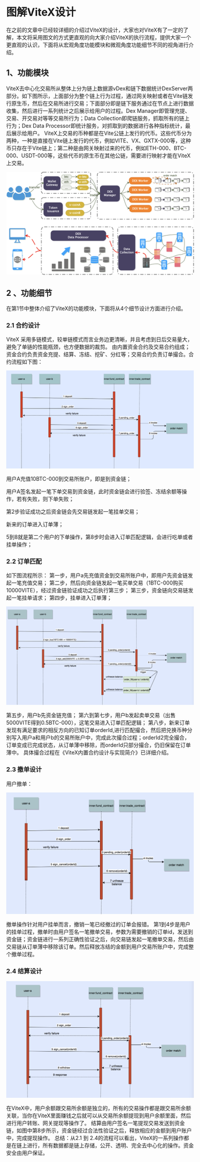 # 图解ViteX设计

在之前的文章中已经较详细的介绍过ViteX的设计，大家也对ViteX有了一定的了解，本文将采用图文的方式更直观的向大家介绍ViteX的执行流程，提供大家一个更直观的认识，下面将从宏观角度功能模块和微观角度功能细节不同的视角进行介绍。


## 1、功能模块

ViteX去中心化交易所从整体上分为链上数据源vDex和链下数据统计DexServer两部分。如下图所示，上面部分为整个链上行为过程，通过网关映射或者在Vite链发行原生币，然后在交易所进行交易；下面部分即是链下服务通过在节点上进行数据收集，然后进行一系列统计之后展示给用户的过程。Dex Manager即管理充提、交易、开交易对等等交易所行为；Data Collection即爬链服务，抓取所有的链上行为；Dex Data Processor即统计服务，对抓取到的数据进行各种指标统计，最后展示给用户。
ViteX上交易的币种都是在Vite公链上发行的代币。这些代币分为两种，一种是直接在Vite链上发行的代币，例如VITE、VX、GXTX-000等，这种币只存在于Vite链上；第二种是由网关映射过来的代币，例如ETH-000、BTC-000、USDT-000等，这些代币的原生币在其他公链，需要进行映射才能在ViteX上交易。

![](../../../assets/images/viteX-graphic-1.png)



## 2 、功能细节

在第1节中整体介绍了ViteX的功能模块，下面将从4个细节设计方面进行介绍。
### 2.1 合约设计
ViteX 采用多链模式，较单链模式而言业务边更清晰，并且考虑到日后交易量大，避免了单链的性能瓶颈，也方便数据的裁剪。
由内置资金合约及交易合约组成；资金合约负责资金充提、结算、冻结、挖矿、分红等；交易合约负责订单撮合。合约流程如下图：

![](../../../assets/images/viteX-graphic-2.png)



用户A充值10BTC-000到交易所账户，即是到资金链；

用户A签名发起一笔下单交易到资金链，此时资金链会进行验签、冻结余额等操作，若有失败，则下单失败；

第2步验证成功之后资金链会先交易链发起一笔挂单交易；

新来的订单进入订单薄；

5到8就是第二个用户的下单操作，第8步时会进入订单匹配逻辑，会进行吃单或者挂单操作；

### 2.2 订单匹配
如下图流程所示：
第一步，用户a先充值资金到交易所账户中，即用户先资金链发起一笔充值交易；
第二步，然后向资金链发起一笔买单交易（1BTC-000购买10000VITE），经过资金链验证成功之后执行第三步；
第三步，资金链向交易链发起一笔挂单请求；
第四步，挂单进入订单薄；

![](../../../assets/images/viteX-graphic-3.png)




第五步，用户b先资金链充值；
第六到第七步，用户b发起卖单交易（出售5000VITE得到0.5BTC-000），这笔交易进入订单匹配逻辑；
第八步，新来订单发现有满足要求的相反方向的已知订单orderId,进行匹配撮合，然后把兑换币种分别写入用户a和用户b的交易所账户中，完成此次撮合过程；orderId2完全撮合，订单变成已完成状态，从订单薄中移除，而orderId只部分撮合，仍旧保留在订单薄中。
具体撮合过程在《ViteX内置合约设计与实现简介》已详细介绍。
### 2.3 撤单设计
用户撤单：

![](../../../assets/images/viteX-graphic-4.png)


撤单操作针对用户挂单而言，撤销一笔已经撤过的订单会报错。
第1到4步是用户的挂单过程，撤单时由用户签名一笔撤单交易，参数为需要撤销的订单id，发送到资金链；资金链进行一系列正确性验证之后，向交易链发起一笔撤单交易，然后由交易链从订单薄中移除该订单。然后释放冻结的金额到用户交易所账户中，完成整个撤单过程。
### 2.4 结算设计

![](../../../assets/images/viteX-graphic-5.png)




在ViteX中，用户余额跟交易所余额是独立的，所有的交易操作都是跟交易所余额关联，当你在ViteX里面赚钱之后就可以从交易所余额提现到用户余额里面，然后进行用户转账、网关提现等操作了。
结算由用户签名一笔提现交易发送到资金链，如图中第8步所示，资金链经过合法性验证之后，释放相应的金额到用户账户中，完成提现操作。
总结：从2.1 到 2.4的流程可以看出，ViteX的一系列操作都是在链上进行，所有数据都是链上存储，公开、透明、完全去中心化的操作。资金安全由用户保证。
